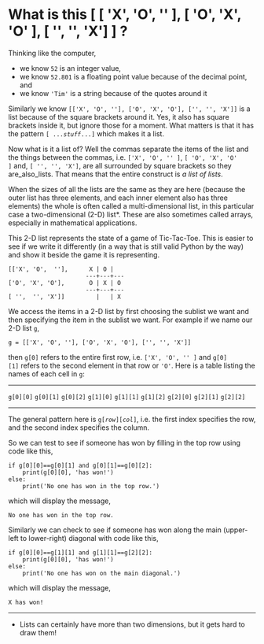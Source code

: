 # What is this \[ \[ 'X', 'O', '' \], \[ 'O', 'X', 'O' \], \[ '', '', 'X'\] \] ?

Thinking like the computer,

-   we know `52` is an integer value,
-   we know `52.801` is a floating point value because of the decimal
    point, and
-   we know `'Tim'` is a string because of the quotes around it

Similarly we know `[['X', 'O', ''], ['O', 'X', 'O'], ['', '', 'X']]` is
a list because of the square brackets around it. Yes, it also has square
brackets inside it, but ignore those for a moment. What matters is that
it has the pattern `[ ...`*`stuff`*`...]` which makes it a list.

Now what is it a list of? Well the commas separate the items of the list
and the things between the commas,
i.e. `['X', 'O', '' ]`, `[ 'O', 'X', 'O' ]` and, `[ '', '', 'X']`, are
all surrounded by square brackets so they are_also_lists. That means
that the entire construct is *a list of lists*.

When the sizes of all the lists are the same as they are here (because
the outer list has three elements, and each inner element also has three
elements) the whole is often called a multi-dimensional list, in this
particular case a two-dimensional (2-D) list*. These are also sometimes
called arrays, especially in mathematical applications.

This 2-D list represents the state of a game of Tic-Tac-Toe. This is
easier to see if we write it differently (in a way that is still valid
Python by the way) and show it beside the game it is representing.

```
[['X', 'O',  ''],      X | O |   
                      ---+---+---
['O', 'X', 'O'],       O | X | O
                      ---+---+---
[ '',  '', 'X']]         |   | X 
```

We access the items in a 2-D list by first choosing the sublist we want
and then specifying the item in the sublist we want. For example if we
name our 2-D list `g`,

    g = [['X', 'O', ''], ['O', 'X', 'O'], ['', '', 'X']]

then `g[0]` refers to the entire first row,
i.e. `['X', 'O', '' ]` and `g[0][1]` refers to the second element in
that row or `'O'`. Here is a table listing the names of each cell
in `g`:

  ----------- ----------- -----------
  `g[0][0]`   `g[0][1]`   `g[0][2]`
  `g[1][0]`   `g[1][1]`   `g[1][2]`
  `g[2][0]`   `g[2][1]`   `g[2][2]`
  ----------- ----------- -----------

The general pattern here is `g[`*`row`*`][`*`col`*`]`, i.e. the first
index specifies the row, and the second index specifies the column.

So we can test to see if someone has won by filling in the top row using
code like this,

    if g[0][0]==g[0][1] and g[0][1]==g[0][2]:
        print(g[0][0], 'has won!')
    else:
        print('No one has won in the top row.')

which will display the message,

    No one has won in the top row.

Similarly we can check to see if someone has won along the main
(upper-left to lower-right) diagonal with code like this,

    if g[0][0]==g[1][1] and g[1][1]==g[2][2]:
        print(g[0][0], 'has won!')
    else:
        print('No one has won on the main diagonal.')

which will display the message,

    X has won!

---

* Lists can certainly have more than two dimensions, but it gets hard
to draw them!
